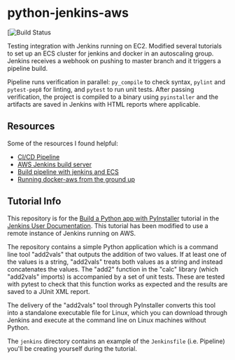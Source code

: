 # python-jenkins-aws

[![Build Status](https://camo.githubusercontent.com/a2ad04e8e2c9056dbba62d7617df47064698ad31/68747470733a2f2f6170692e7472617669732d63692e6f72672f61727069746a696e64616c39372f706572736f6e616c2d7365727665722e7376673f6272616e63683d6d6173746572)

Testing integration with Jenkins running on EC2.  Modified several tutorials to set up an ECS cluster for jenkins and docker in an autoscaling group.  Jenkins receives a webhook on pushing to master branch and it triggers a pipeline build.  

Pipeline runs verification in parallel:  `py_compile` to check syntax, `pylint` and `pytest-pep8` for linting, and `pytest` to run unit tests.  After passing verification, the project is compiled to a binary using `pyinstaller` and the artifacts are saved in Jenkins with HTML reports where applicable.  

## Resources
Some of the resources I found helpful:  
- [CI/CD Pipeline](https://docs.aws.amazon.com/AWSGettingStartedContinuousDeliveryPipeline/latest/GettingStarted/CICD_Jenkins_Pipeline.html)
- [AWS Jenkins build server](https://d1.awsstatic.com/Projects/P5505030/aws-project_Jenkins-build-server.pdf)
- [Build pipeline with jenkins and ECS](https://aws.amazon.com/blogs/devops/set-up-a-build-pipeline-with-jenkins-and-amazon-ecs/)
- [Running docker-aws from the ground up](https://www.ybrikman.com/writing/2015/11/11/running-docker-aws-ground-up/)

## Tutorial Info 
This repository is for the
[Build a Python app with PyInstaller](https://jenkins.io/doc/tutorials/build-a-python-app-with-pyinstaller/)
tutorial in the [Jenkins User Documentation](https://jenkins.io/doc/).  This tutorial has been modified to use a remote instance of Jenkins running on AWS. 

The repository contains a simple Python application which is a command line tool "add2vals" that outputs the addition of two values. If at least one of the
values is a string, "add2vals" treats both values as a string and instead
concatenates the values. The "add2" function in the "calc" library (which
"add2vals" imports) is accompanied by a set of unit tests. These are tested with pytest to check that this function works as expected and the results are saved
to a JUnit XML report.

The delivery of the "add2vals" tool through PyInstaller converts this tool into
a standalone executable file for Linux, which you can download through Jenkins
and execute at the command line on Linux machines without Python.

The `jenkins` directory contains an example of the `Jenkinsfile` (i.e. Pipeline)
you'll be creating yourself during the tutorial.

